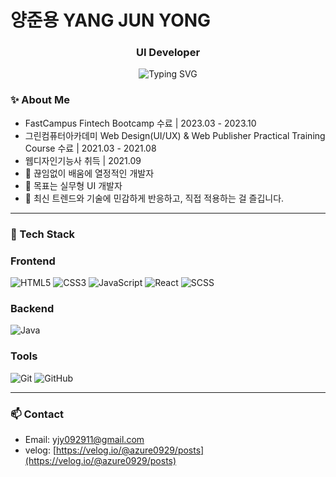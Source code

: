 <h1>양준용 YANG JUN YONG</h1>
<h3 align="center">UI Developer</h3>

<p align="center">
  <img src="https://readme-typing-svg.demolab.com?font=Fira+Code&pause=1000&center=true&vCenter=true&width=435&lines=React+%7C+Javascript;Frontend+%26+Backend+Developer;Clean+Code+%7C+UX+First+Thinking;Always+learning+%E2%9C%8C%EF%B8%8F" alt="Typing SVG" />
</p>

### ✨ About Me

- FastCampus Fintech Bootcamp 수료 | 2023.03 - 2023.10
- 그린컴퓨터아카데미 Web Design(UI/UX) & Web Publisher Practical Training Course 수료 | 2021.03 - 2021.08
- 웹디자인기능사 취득 | 2021.09
- 🧠 끊임없이 배움에 열정적인 개발자
- 🎯 목표는 실무형 UI 개발자
- 🌱 최신 트렌드와 기술에 민감하게 반응하고, 직접 적용하는 걸 즐깁니다.

---

### 🚀 Tech Stack

### Frontend

![HTML5](https://img.shields.io/badge/-HTML5-E34F26?style=flat-square&logo=html5&logoColor=white)
![CSS3](https://img.shields.io/badge/-CSS3-1572B6?style=flat-square&logo=css3)
![JavaScript](https://img.shields.io/badge/-JavaScript-F7DF1E?style=flat-square&logo=javascript&logoColor=black)
![React](https://img.shields.io/badge/-React-61DAFB?style=flat-square&logo=react)
![SCSS](https://img.shields.io/badge/-SCSS-CC6699?style=flat-square&logo=sass)

### Backend

![Java](https://img.shields.io/badge/Java-007396?style=flat&logo=OpenJDK&logoColor=white)

### Tools

![Git](https://img.shields.io/badge/-Git-F05032?style=flat-square&logo=git)
![GitHub](https://img.shields.io/badge/-GitHub-181717?style=flat-square&logo=github)

---

### 📫 Contact

- Email: [yjy092911@gmail.com](yjy092911@gmail.com)
- velog: [https://velog.io/@azure0929/posts](https://velog.io/@azure0929/posts)
